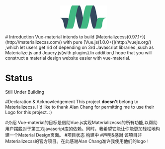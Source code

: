 <p align="center"><a href="http://elviskang.github.io/vue-material" target="_blank"><img width="150"src="https://raw.githubusercontent.com/ElvisKang/vue-material/gh-pages/static/images/materialize-150x75.png"></a></p>
# Introduction
Vue-material intends to build [Materializecss(0.97.1+)](http://materializecss.com/) with pure [Vue.js(1.0.0+)](http://vuejs.org/) ,which let users get rid of depending on 3rd Javascript libraries ,such as Materialize.js and Jquery.js(with plugins).In addition,I hope that you will construct a material design website easier with vue-material.

# Status
Still Under Building

#Declaration & Acknowledgement
This project **doesn't** belong to Materializecss. I'd like to thank Alan Chang for permitting me to use their Logo for this project. :)

#介绍
Vue-material的目标是借助Vue.js实现Materializecss的所有功能,以帮助用户摆脱对于第三方javascript库的依赖。同时，我希望它能让你能更加轻松地构建一个Material Design页面。
#项目状态
构建中
#声明&感谢
该项目非Materializecss的官方项目。在此感谢Alan Chang准许我使用他们的logo！

